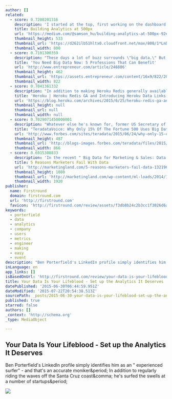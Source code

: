 ```yaml
---
author: []
related:
  - score: 0.7280201316
    description: 'I started at the top, first working on the dashboard which would serve the executive team. This would be in the form of a weekly tearsheet of metrics to be handed out at the executive meeting every Tuesday. I worked closely with our VP Product and VP Operations, iterating on different ways that the company can be measured.'
    title: Building Analytics at 500px
    url: 'https://medium.com/@samson_hu/building-analytics-at-500px-92e9a7005c83'
    thumbnail_height: 533
    thumbnail_url: 'https://d262ilb51hltx0.cloudfront.net/max/800/1*LnDmJMoY0xaWOZ_CG2mwDg.jpeg'
    thumbnail_width: 800
  - score: 0.7101300359
    description: "These days a lot of buzz surrounds \"big data.\" But, data isn't just for data scientists. More and more decisions are being made with the weight of data behind them. From budget allocation to lead generation and everything in between, data is giving us the means to be more effective in the workplace."
    title: 'You Need Big Data Now: 5 Professions That Can Benefit'
    url: 'http://www.entrepreneur.com/article/246886'
    thumbnail_height: 462
    thumbnail_url: 'https://assets.entrepreneur.com/content/16x9/822/20150105153343-your-intuition-make-friends-big-data-hard-drives.jpeg'
    thumbnail_width: 822
  - score: 0.7041361332
    description: "In addition to making Heroku Redis generally available, we're pleased to introduce something new: Heroku Data Links. The explosion of applications and distributed application architectures -- things like microservices and service-oriented architectures -- means that now more than ever, developers and organizations have valuable data living in disparate data stores."
    title: 'Heroku | Heroku Redis GA and Introducing Heroku Data Links'
    url: 'https://blog.heroku.com/archives/2015/6/25/heroku-redis-ga-and-introducing-heroku-data-links'
    thumbnail_height: null
    thumbnail_url: null
    thumbnail_width: null
  - score: 0.7029071450000001
    description: "Whatever else he's known for, former US Secretary of Defense, Donald Rumsfeld, will always be the guy who nailed the three levels of military intelligence - the 'known-knowns', the 'known-unknowns', and the 'unknown-unknowns' - in his memorable 2002 news briefing about Iraq and the supply of weapons of mass destruction to [...]"
    title: "TeradataVoice: Why Only 15% Of The Fortune 500 Uses Big Data Analytics To Look Beyond The 'Known-Knowns'?"
    url: 'http://www.forbes.com/sites/teradata/2015/06/24/why-only-15-of-the-fortune-500-uses-big-data-analytics-to-look-beyond-the-known-knowns/'
    thumbnail_height: 487
    thumbnail_url: 'http://blogs-images.forbes.com/teradata/files/2015/06/156562_look_beyond.jpg'
    thumbnail_width: 866
  - score: 0.6915308833
    description: 'In the recent " Big Data for Marketing & Sales: Data Accuracy to Business Impact" study by IDG Connect, nearly half of respondents are still finding it difficult to draw insights from data.'
    title: 5 Reasons Marketers Fail With Data
    url: 'http://marketingland.com/5-reasons-marketers-fail-data-132196'
    thumbnail_height: 1080
    thumbnail_url: 'http://marketingland.com/wp-content/ml-loads/2014/12/man-data-analytics-chalkboard-ss-1920.jpg'
    thumbnail_width: 1920
publisher:
  name: Firstround
  domain: firstround.com
  url: 'http://firstround.com'
  favicon: 'http://firstround.com/review/assets/f3db8b24c2b3cc1f3026d6ac38ec9b87/images/favicon.ico'
keywords:
  - porterfield
  - data
  - analytics
  - company
  - users
  - metrics
  - engineer
  - making
  - easy
  - event
description: "Ben Porterfield's LinkedIn profile simply identifies him as an \" experienced surfer\" - and that's an accurate moniker. In addition to regularly riding the waves off the Santa Cruz coast, he's surfed the swells at a number of startups."
inLanguage: en
app_links: []
isBasedOnUrl: 'http://firstround.com/review/your-data-is-your-lifeblood-set-up-the-analytics-it-deserves/#rt_e=eyJjYW1wYWlnbiI6ImhvbWVfc3RyZWFtIiwiZGVwdGgiOjEsIm9yZGVyIjoyLCJsYXlvdXQiOiJ0aHJlZSIsImNvbXBvbmVudCI6IkVudHJ5Q2FyZCJ9'
title: Your Data Is Your Lifeblood - Set up the Analytics It Deserves
datePublished: '2015-06-30T06:44:59.951Z'
dateModified: '2015-07-22T20:54:38.513Z'
sourcePath: _posts/2015-06-30-your-data-is-your-lifeblood-set-up-the-analytics-it-deserv.md
published: true
starred: false
authors: []
_context: 'http://schema.org'
_type: MediaObject

---
```

<article style=""><h1>Your Data Is Your Lifeblood - Set up the Analytics It Deserves</h1><p>Ben Porterfield's LinkedIn profile simply identifies him as an " experienced surfer" - and that's an accurate moniker&amp;period; In addition to regularly riding the waves off the Santa Cruz coast&amp;comma; he's surfed the swells at a number of startups&amp;period;</p><img src="http://s3.amazonaws.com/marquee-test-akiaisur2rgicbmpehea/c0c52OZMR3W2xjLxmhGh_MGP_0048-1.jpg" /></article>